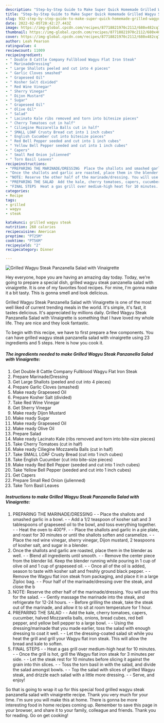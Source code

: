 ```yaml
---
description: "Step-by-Step Guide to Make Super Quick Homemade Grilled Wagyu Steak Panzanella Salad with Vinaigrette"
title: "Step-by-Step Guide to Make Super Quick Homemade Grilled Wagyu Steak Panzanella Salad with Vinaigrette"
slug: 932-step-by-step-guide-to-make-super-quick-homemade-grilled-wagyu-steak-panzanella-salad-with-vinaigrette
date: 2022-02-05T20:42:27.443Z
image: https://img-global.cpcdn.com/recipes/87718821970c2112/680x482cq70/grilled-wagyu-steak-panzanella-salad-with-vinaigrette-recipe-main-photo.jpg
thumbnail: https://img-global.cpcdn.com/recipes/87718821970c2112/680x482cq70/grilled-wagyu-steak-panzanella-salad-with-vinaigrette-recipe-main-photo.jpg
cover: https://img-global.cpcdn.com/recipes/87718821970c2112/680x482cq70/grilled-wagyu-steak-panzanella-salad-with-vinaigrette-recipe-main-photo.jpg
author: Leah Pearson
ratingvalue: 4
reviewcount: 11009
recipeingredient:
- " Double 8 Cattle Company Fullblood Wagyu Flat Iron Steak"
- " MarinadeDressing"
- " Large Shallots peeled and cut into 4 pieces"
- " Garlic Cloves smashed"
- " Grapeseed Oil"
- " Kosher Salt divided"
- " Red Wine Vinegar"
- " Sherry Vinegar"
- " Dijon Mustard"
- " Sugar"
- " Grapeseed Oil"
- " Olive Oil"
- " Salad"
- " Lacinato Kale ribs removed and torn into bitesize pieces"
- " Cherry Tomatoes cut in half"
- " Ciliegine Mozzarella Balls cut in half"
- " SMALL LOAF Crusty Bread cut into 1 inch cubes"
- " English Cucumber cut into bitesize pieces"
- " Red Bell Pepper seeded and cut into 1 inch cubes"
- " Yellow Bell Pepper seeded and cut into 1 inch cubes"
- " Capers"
- " Small Red Onion julienned"
- " Torn Basil Leaves"
recipeinstructions:
- "PREPARING THE MARINADE/DRESSING  Place the shallots and smashed garlic in a bowl.  Add a 1/2 teaspoon of kosher salt and 3 tablespoons of grapeseed oil to the bowl, and toss everything together.  Heat the oven to 400°F.  Place the shallots and garlic in a pie plate, and roast for 30 minutes or until the shallots soften and caramelize.  Place the red wine vinegar, sherry vinegar, Dijon mustard, 2 teaspoons of kosher salt, and sugar in a blender."
- "Once the shallots and garlic are roasted, place them in the blender as well.  Blend all ingredients until smooth.  Remove the center piece from the blender lid. Keep the blender running while pouring in 1 cup of olive oil and 1 cup of grapeseed oil.  Once all of the oil is added, season to taste with kosher salt and freshly ground black pepper.  Remove the Wagyu flat iron steak from packaging, and place it in a large Ziploc bag.  Pour half of the marinade/dressing over the steak, and close the b"
- "NOTE: Reserve the other half of the marinade/dressing. You will use this for the salad.  Gently massage the marinade into the steak, and refrigerate for 12-24 hours.  Before grilling the steak, take the steak out of the marinade, and allow it to sit at room temperature for 1 hour."
- "PREPARING THE SALAD  Add the kale, cherry tomatoes, capers, cucumber, halved Mozzarella balls, onions, bread cubes, red bell pepper, and yellow bell pepper to a large bowl.  Using the dressing/marinade that you made earlier, toss the salad with enough dressing to coat it well.  Let the dressing-coated salad sit while you heat the grill and grill your Wagyu flat iron steak. This will allow the bread and kale to soften."
- "FINAL STEPS  Heat a gas grill over medium-high heat for 10 minutes.  Once the grill is hot, grill the Wagyu flat iron steak for 3 minutes per side.  Let the steak rest for 10 minutes before slicing it against the grain into thin slices.  Toss the torn basil in with the salad, and divide the salad amongst bowls.  Top the salad with slices of grilled Wagyu steak, and drizzle each salad with a little more dressing.  Serve, and enjoy!"
categories:
- Recipe
tags:
- grilled
- wagyu
- steak

katakunci: grilled wagyu steak 
nutrition: 260 calories
recipecuisine: American
preptime: "PT25M"
cooktime: "PT56M"
recipeyield: "2"
recipecategory: Dinner

---
```



![Grilled Wagyu Steak Panzanella Salad with Vinaigrette](https://img-global.cpcdn.com/recipes/87718821970c2112/680x482cq70/grilled-wagyu-steak-panzanella-salad-with-vinaigrette-recipe-main-photo.jpg)

Hey everyone, hope you are having an amazing day today. Today, we're going to prepare a special dish, grilled wagyu steak panzanella salad with vinaigrette. It is one of my favorites food recipes. For mine, I'm gonna make it a bit tasty. This is gonna smell and look delicious.

Grilled Wagyu Steak Panzanella Salad with Vinaigrette is one of the most well liked of current trending meals in the world. It's simple, it's fast, it tastes delicious. It's appreciated by millions daily. Grilled Wagyu Steak Panzanella Salad with Vinaigrette is something that I have loved my whole life. They are nice and they look fantastic.




To begin with this recipe, we have to first prepare a few components. You can have grilled wagyu steak panzanella salad with vinaigrette using 23 ingredients and 5 steps. Here is how you cook it.

<!--inarticleads1-->

##### The ingredients needed to make Grilled Wagyu Steak Panzanella Salad with Vinaigrette:

1. Get  Double 8 Cattle Company Fullblood Wagyu Flat Iron Steak
1. Prepare  Marinade/Dressing
1. Get  Large Shallots (peeled and cut into 4 pieces)
1. Prepare  Garlic Cloves (smashed)
1. Make ready  Grapeseed Oil
1. Prepare  Kosher Salt (divided)
1. Take  Red Wine Vinegar
1. Get  Sherry Vinegar
1. Make ready  Dijon Mustard
1. Make ready  Sugar
1. Make ready  Grapeseed Oil
1. Make ready  Olive Oil
1. Prepare  Salad
1. Make ready  Lacinato Kale (ribs removed and torn into bite-size pieces)
1. Take  Cherry Tomatoes (cut in half)
1. Make ready  Ciliegine Mozzarella Balls (cut in half)
1. Take  SMALL LOAF Crusty Bread (cut into 1 inch cubes)
1. Take  English Cucumber (cut into bite-size pieces)
1. Make ready  Red Bell Pepper (seeded and cut into 1 inch cubes)
1. Take  Yellow Bell Pepper (seeded and cut into 1 inch cubes)
1. Get  Capers
1. Prepare  Small Red Onion (julienned)
1. Take  Torn Basil Leaves




<!--inarticleads2-->

##### Instructions to make Grilled Wagyu Steak Panzanella Salad with Vinaigrette:

1. PREPARING THE MARINADE/DRESSING -  - Place the shallots and smashed garlic in a bowl. -  - Add a 1/2 teaspoon of kosher salt and 3 tablespoons of grapeseed oil to the bowl, and toss everything together. -  - Heat the oven to 400°F. -  - Place the shallots and garlic in a pie plate, and roast for 30 minutes or until the shallots soften and caramelize. -  - Place the red wine vinegar, sherry vinegar, Dijon mustard, 2 teaspoons of kosher salt, and sugar in a blender.
1. Once the shallots and garlic are roasted, place them in the blender as well. -  - Blend all ingredients until smooth. -  - Remove the center piece from the blender lid. Keep the blender running while pouring in 1 cup of olive oil and 1 cup of grapeseed oil. -  - Once all of the oil is added, season to taste with kosher salt and freshly ground black pepper. -  - Remove the Wagyu flat iron steak from packaging, and place it in a large Ziploc bag. -  - Pour half of the marinade/dressing over the steak, and close the b
1. NOTE: Reserve the other half of the marinade/dressing. You will use this for the salad. -  - Gently massage the marinade into the steak, and refrigerate for 12-24 hours. -  - Before grilling the steak, take the steak out of the marinade, and allow it to sit at room temperature for 1 hour.
1. PREPARING THE SALAD -  - Add the kale, cherry tomatoes, capers, cucumber, halved Mozzarella balls, onions, bread cubes, red bell pepper, and yellow bell pepper to a large bowl. -  - Using the dressing/marinade that you made earlier, toss the salad with enough dressing to coat it well. -  - Let the dressing-coated salad sit while you heat the grill and grill your Wagyu flat iron steak. This will allow the bread and kale to soften.
1. FINAL STEPS -  - Heat a gas grill over medium-high heat for 10 minutes. -  - Once the grill is hot, grill the Wagyu flat iron steak for 3 minutes per side. -  - Let the steak rest for 10 minutes before slicing it against the grain into thin slices. -  - Toss the torn basil in with the salad, and divide the salad amongst bowls. -  - Top the salad with slices of grilled Wagyu steak, and drizzle each salad with a little more dressing. -  - Serve, and enjoy!




So that is going to wrap it up for this special food grilled wagyu steak panzanella salad with vinaigrette recipe. Thank you very much for your time. I'm sure you will make this at home. There is gonna be more interesting food in home recipes coming up. Remember to save this page in your browser, and share it to your family, colleague and friends. Thank you for reading. Go on get cooking!
